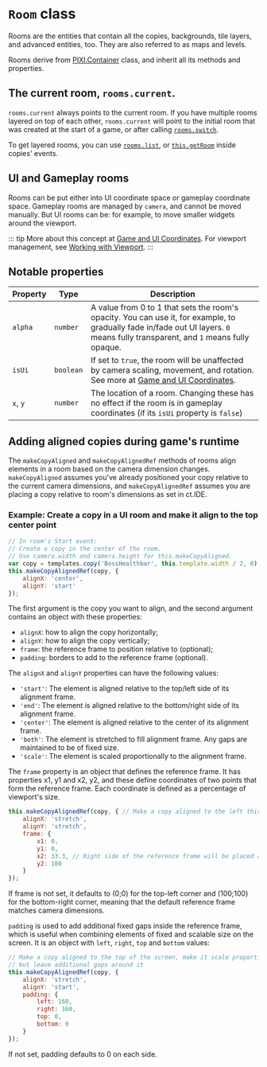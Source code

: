 # `Room` class

Rooms are the entities that contain all the copies, backgrounds, tile layers, and advanced entities, too. They are also referred to as maps and levels.

Rooms derive from [PIXI.Container](https://pixijs.download/release/docs/PIXI.Container.html) class, and inherit all its methods and properties.

## The current room, `rooms.current`.

`rooms.current` always points to the current room. If you have multiple rooms layered on top of each other, `rooms.current` will point to the initial room that was created at the start of a game, or after calling [`rooms.switch`](rooms.html#rooms-switch-newroomname).

To get layered rooms, you can use [`rooms.list`](rooms.html#rooms-list-roomname), or [`this.getRoom`](Copy.html#copy-getroom) inside copies' events.

## UI and Gameplay rooms

Rooms can be put either into UI coordinate space or gameplay coordinate space. Gameplay rooms are managed by `camera`, and cannot be moved manually. But UI rooms can be: for example, to move smaller widgets around the viewport.

::: tip
More about this concept at [Game and UI Coordinates](tips-n-tricks/game-and-ui-coordinates.html). For viewport management, see [Working with Viewport](tips-n-tricks/viewport-management.html).
:::

## Notable properties

|Property | Type | Description|
|-|-|-|
|`alpha` | `number` | A value from 0 to 1 that sets the room's opacity. You can use it, for example, to gradually fade in/fade out UI layers. `0` means fully transparent, and `1` means fully opaque.|
|`isUi` | `boolean` | If set to `true`, the room will be unaffected by camera scaling, movement, and rotation. See more at [Game and UI Coordinates](tips-n-tricks/game-and-ui-coordinates.html).|
|`x`, `y` | `number` | The location of a room. Changing these has no effect if the room is in gameplay coordinates (if its `isUi` property is `false`)|

## Adding aligned copies during game's runtime
The `makeCopyAligned` and `makeCopyAlignedRef` methods of rooms align elements in a room based on the camera dimension changes. `makeCopyAligned` assumes you've already positioned your copy relative to the current camera dimensions, and `makeCopyAlignedRef` assumes you are placing a copy relative to room's dimensions as set in ct.IDE.

### Example: Create a copy in a UI room and make it align to the top center point
```js
// In room's Start event:
// Create a copy in the center of the room.
// Use camera.width and camera.height for this.makeCopyAligned.
var copy = templates.copy('BossHealthbar', this.template.width / 2, 0);
this.makeCopyAlignedRef(copy, {
    alignX: 'center',
    alignY: 'start'
});
```

The first argument is the copy you want to align, and the second argument contains an object with these properties:

* `alignX`: how to align the copy horizontally;
* `alignY`: how to align the copy vertically;
* `frame`: the reference frame to position relative to (optional);
* `padding`: borders to add to the reference frame (optional).

The `alignX` and `alignY` properties can have the following values:

* `'start'`: The element is aligned relative to the top/left side of its alignment frame.
* `'end'`: The element is aligned relative to the bottom/right side of its alignment frame.
* `'center'`: The element is aligned relative to the center of its alignment frame.
* `'both'`: The element is stretched to fill alignment frame. Any gaps are maintained to be of fixed size.
* `'scale'`: The element is scaled proportionally to the alignment frame.


The `frame` property is an object that defines the reference frame. It has properties x1, y1 and  x2, y2, and these define coordinates of two points that form the reference frame. Each coordinate is defined as a percentage of viewport's size.

```js
this.makeCopyAlignedRef(copy, { // Make a copy aligned to the left third of the screen
    alignX: 'stretch',
    alignY: 'stretch',
    frame: {
        x1: 0,
        y1: 0,
        x2: 33.3, // Right side of the reference frame will be placed at 1/3 of the screen on the left
        y2: 100
    }
});
```

If frame is not set, it defaults to (0;0) for the top-left corner and (100;100) for the bottom-right corner, meaning that the default reference frame matches camera dimensions.

`padding` is used to add additional fixed gaps inside the reference frame, which is useful when combining elements of fixed and scalable size on the screen. It is an object with `left`, `right`, `top` and `bottom` values:

```js
// Make a copy aligned to the top of the screen, make it scale proportionately
// but leave additional gaps around it
this.makeCopyAlignedRef(copy, {
    alignX: 'stretch',
    alignY: 'start',
    padding: {
        left: 160,
        right: 160,
        top: 0,
        bottom: 0
    }
});
```

If not set, padding defaults to 0 on each side.
